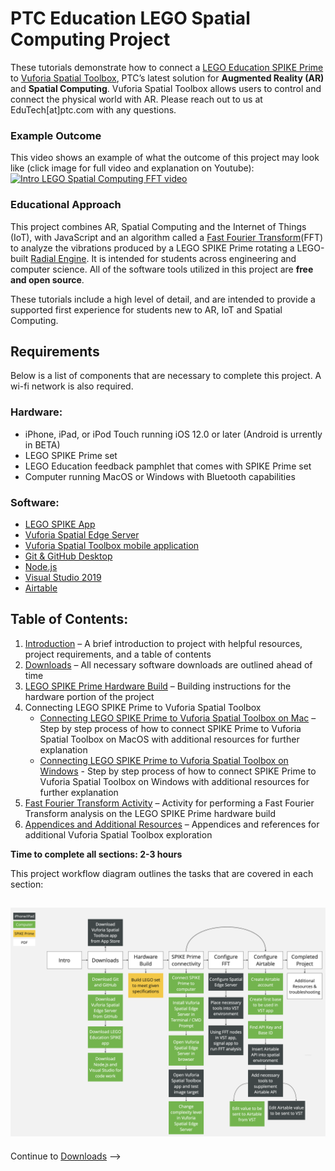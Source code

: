 # PTC Education LEGO Spatial Computing Project
These tutorials demonstrate how to connect a [LEGO Education SPIKE Prime](https://education.lego.com/en-us/meetspikeprime#science) to [Vuforia Spatial Toolbox](https://www.ptc.com/en/products/augmented-reality/vuforia-spatial-toolbox), PTC’s latest solution for **Augmented Reality (AR)** and **Spatial Computing**. Vuforia Spatial Toolbox allows users to control and connect the physical world with AR. Please reach out to us at EduTech[at]ptc.com with any questions.

### Example Outcome
This video shows an example of what the outcome of this project may look like (click image for full video and explanation on Youtube): [![Intro LEGO Spatial Computing FFT video](https://github.com/PTC-Academic/LEGO-Spatial-Computing-Project/blob/master/images/intro-video.gif)](https://youtu.be/DtDQxQUz03o "Intro LEGO Spatial Computing FFT video")

### Educational Approach
This project combines AR, Spatial Computing and the Internet of Things (IoT), with JavaScript and an algorithm called a [Fast Fourier Transform](https://en.wikipedia.org/wiki/Fast_Fourier_transform)(FFT) to analyze the vibrations produced by a LEGO SPIKE Prime rotating a LEGO-built [Radial Engine](https://en.wikipedia.org/wiki/Radial_engine). It is intended for students across engineering and computer science. All of the software tools utilized in this project are **free and open source**.

These tutorials include a high level of detail, and are intended to provide a supported first experience for students new to AR, IoT and Spatial Computing. 

## Requirements
Below is a list of components that are necessary to complete this project. A wi-fi network is also required.

### Hardware:
* iPhone, iPad, or iPod Touch running iOS 12.0 or later (Android is  urrently in BETA)
* LEGO SPIKE Prime set
* LEGO Education feedback pamphlet that comes with SPIKE Prime set
* Computer running MacOS or Windows with Bluetooth capabilities

### Software:
* [LEGO SPIKE App](https://education.lego.com/en-us/downloads/spike-prime/software)
* [Vuforia Spatial Edge Server](https://github.com/ptcrealitylab/vuforia-spatial-edge-server)
* [Vuforia Spatial Toolbox mobile application](https://apps.apple.com/us/app/vuforia-spatial-toolbox/id1506071001)
* [Git & GitHub Desktop](https://desktop.github.com/)
* [Node.js](https://nodejs.org/en/)
* [Visual Studio 2019](https://visualstudio.microsoft.com/)
* [Airtable](https://airtable.com/)

## Table of Contents:
1. [Introduction](https://github.com/PTC-Academic/LEGO-Spatial-Computing-Project#lego-spatial-computing-project) – A brief introduction to project with helpful resources, project requirements, and a table of contents
2. [Downloads](https://github.com/PTC-Academic/LEGO-Spatial-Computing-Project/blob/master/2-Downloads.md) – All necessary software downloads are outlined ahead of time
3. [LEGO SPIKE Prime Hardware Build](https://github.com/PTC-Academic/LEGO-Spatial-Computing-Project/blob/master/3-LEGO-SPIKE-Prime-Build.md) – Building instructions for the hardware portion of the project
4. Connecting LEGO SPIKE Prime to Vuforia Spatial Toolbox 
    - [Connecting LEGO SPIKE Prime to Vuforia Spatial Toolbox on Mac](https://github.com/PTC-Academic/LEGO-Spatial-Computing-Project/blob/master/4a-Connect-Prime-to-Toolbox-Mac.md) – Step by step process of how to connect SPIKE Prime to Vuforia Spatial Toolbox on MacOS with additional resources for further explanation
    - [Connecting LEGO SPIKE Prime to Vuforia Spatial Toolbox on Windows](https://github.com/PTC-Academic/LEGO-Spatial-Computing-Project/blob/master/4b-Connect-Prime-to-Toolbox-Win.md) - Step by step process of how to connect SPIKE Prime to Vuforia Spatial Toolbox on Windows with additional resources for further explanation
5. [Fast Fourier Transform Activity](https://github.com/PTC-Academic/LEGO-Spatial-Computing-Project/blob/master/5-FFT-Activity.md) – Activity for performing a Fast Fourier Transform analysis on the LEGO SPIKE Prime hardware build
6. [Appendices and Additional Resources](https://github.com/PTC-Academic/LEGO-Spatial-Computing-Project/blob/master/6-Appendices-and-Resources.md) – Appendices and references for additional Vuforia Spatial Toolbox exploration

**Time to complete all sections:  2-3 hours**

This project workflow diagram outlines the tasks that are covered in each section:
## ![Project Workflow Overview](https://github.com/PTC-Academic/LEGO-Spatial-Computing-Project/blob/master/images/project-workflow.png)

Continue to [Downloads](https://github.com/PTC-Academic/LEGO-Spatial-Computing-Project/blob/master/2-Downloads.md) -->
